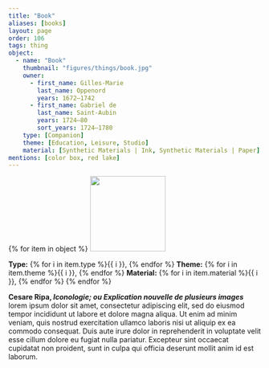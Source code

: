 ```yaml
---
title: "Book"
aliases: [books]
layout: page
order: 106
tags: thing
object:
  - name: "Book"
    thumbnail: "figures/things/book.jpg"
    owner:
      - first_name: Gilles-Marie
        last_name: Oppenord
        years: 1672–1742
      - first_name: Gabriel de
        last_name: Saint-Aubin
        years: 1724–80
        sort_years: 1724–1780
    type: [Companion]
    theme: [Education, Leisure, Studio]
    material: [Synthetic Materials | Ink, Synthetic Materials | Paper]
mentions: [color box, red lake]
---
```


{% for item in object %}
<img src="/_assets/images/{{ item.thumbnail }}" width="150"/>

**Type:** {% for i in item.type %}{{ i }}, {% endfor %}
**Theme:** {% for i in item.theme %}{{ i }}, {% endfor %}
**Material:** {% for i in item.material %}{{ i }}, {% endfor %}
{% endfor %}

**Cesare Ripa, *Iconologie; ou Explication nouvelle de plusieurs images*** lorem ipsum dolor sit amet, consectetur adipiscing elit, sed do eiusmod tempor incididunt ut labore et dolore magna aliqua. Ut enim ad minim veniam, quis nostrud exercitation ullamco laboris nisi ut aliquip ex ea commodo consequat. Duis aute irure dolor in reprehenderit in voluptate velit esse cillum dolore eu fugiat nulla pariatur. Excepteur sint occaecat cupidatat non proident, sunt in culpa qui officia deserunt mollit anim id est laborum.